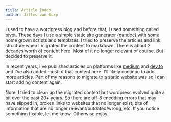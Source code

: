 ```yaml
---
title: Article Index
author: Jilles van Gurp
---
```


I used to have a wordpress blog and before that, I used something called pivot. These days I use a simple static site generator (pandoc) with some home grown scripts and templates. I tried to preserve the articles and link structure when I migrated the content to markdown. There is about 2 decades worth of content here. Most of it no longer relevant of course. But I decided to preserve it.

In recent years, I've published articles on platforms like [medium](https://medium.com/@jillesvangurp_30276) and [dev.to](https://dev.to/jillesvangurp) and I've also added most of that content here. I'll likely continue to add more articles. Part of my reasons to migrate to a static website was so I can start adding content again.

Note: I tried to clean up the migrated content but wordpress evolved quite a bit over the past 20+ years. So there are utf-8 encoding errors that may have slipped in, broken links to websites that no longer exist, bits of information that are no longer relevant/outdated/wrong, etc. If you notice something fixable, let me know. Otherwise enjoy.